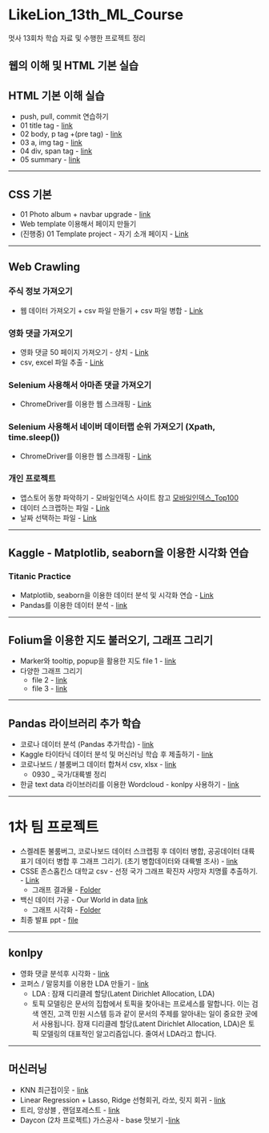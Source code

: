 # LikeLion_13th_ML_Course

멋사 13회차 학습 자료 및 수행한 프로젝트 정리

## 웹의 이해 및 HTML 기본 실습

## HTML 기본 이해 실습
- push, pull, commit 연습하기
- 01 title tag - [link](https://github.com/JYPark-Code/LikeLion_13th_ML_Course/blob/main/html/01_html_title.html)
- 02 body, p tag +(pre tag) - [link](https://github.com/JYPark-Code/LikeLion_13th_ML_Course/blob/main/html/02_html_body_p.html)
- 03 a, img tag - [link](https://github.com/JYPark-Code/LikeLion_13th_ML_Course/blob/main/html/03_html_link_img.html)
- 04 div, span tag - [link](https://github.com/JYPark-Code/LikeLion_13th_ML_Course/blob/main/html/04_html_div_span.html)
- 05 summary - [link](https://github.com/JYPark-Code/LikeLion_13th_ML_Course/blob/main/html/05_html_summary.html)
- - -
## CSS 기본
- 01 Photo album + navbar upgrade - [link](https://jypark-code.github.io/LikeLion_13th_ML_Course/Photo_Album/11_photo_album_assignment)
- Web template 이용해서 페이지 만들기
- (진행중) 01 Template project - 자기 소개 페이지 - [Link](https://jypark-code.github.io/LikeLion_13th_ML_Course/Web_template/index.html)
- - -
## Web Crawling
### 주식 정보 가져오기
- 웹 데이터 가져오기 + csv 파일 만들기 + csv 파일 병합 - [Link](https://github.com/JYPark-Code/LikeLion_13th_ML_Course/blob/main/Stock_Data_Crawling/05_KOSPI_exercise.py)
### 영화 댓글 가져오기
- 영화 댓글 50 페이지 가져오기 - 샹치 - [Link](https://github.com/JYPark-Code/LikeLion_13th_ML_Course/blob/main/Web_visual/Assignment_movie.py)
- csv, excel 파일 추출 - [Link](https://github.com/JYPark-Code/LikeLion_13th_ML_Course/blob/main/Web_visual/text_visualization.py)
### Selenium 사용해서 아마존 댓글 가져오기
- ChromeDriver를 이용한 웹 스크래핑 - [Link](https://github.com/JYPark-Code/LikeLion_13th_ML_Course/blob/main/Selenium/03_amazon_practice.py)
### Selenium 사용해서 네이버 데이터랩 순위 가져오기 (Xpath, time.sleep())
- ChromeDriver를 이용한 웹 스크래핑 - [Link](https://github.com/JYPark-Code/LikeLion_13th_ML_Course/blob/main/Web_ranking/0913_03_naver_datalab.py )
### 개인 프로젝트
- 앱스토어 동향 파악하기 - 모바일인덱스 사이트 참고 [모바일인덱스_Top100](https://www.mobileindex.com/mi-chart/top-100/overall)
- 데이터 스크랩하는 파일 - [Link](https://github.com/JYPark-Code/LikeLion_13th_ML_Course/blob/main/0914_Pilot_project/pilot_project.py)
- 날짜 선택하는 파일 - [Link](https://github.com/JYPark-Code/LikeLion_13th_ML_Course/blob/main/0914_Pilot_project/date_picker.py )
- - -
## Kaggle - Matplotlib, seaborn을 이용한 시각화 연습
### Titanic Practice 
- Matplotlib, seaborn을 이용한 데이터 분석 및 시각화 연습 - [Link](https://github.com/JYPark-Code/LikeLion_13th_ML_Course/tree/main/0915_matplot_seaborn_titanic)
- Pandas를 이용한 데이터 분석 - [link](https://github.com/JYPark-Code/LikeLion_13th_ML_Course/tree/main/0916_pandas)
- - -
## Folium을 이용한 지도 불러오기, 그래프 그리기
- Marker와 tooltip, popup을 활용한 지도 file 1 - [link](https://github.com/JYPark-Code/LikeLion_13th_ML_Course/blob/main/0923_folium/210923_folium.ipynb)
- 다양한 그래프 그리기
  * file 2 - [link](https://github.com/JYPark-Code/LikeLion_13th_ML_Course/blob/main/0923-24_folium/210924_folium(2).ipynb)
  * file 3 - [link](https://github.com/JYPark-Code/LikeLion_13th_ML_Course/blob/main/0923-24_folium/210924_folium(3).ipynb)
- - -
## Pandas 라이브러리 추가 학습
- 코로나 데이터 분석 (Pandas 추가학습) - [link](https://github.com/JYPark-Code/LikeLion_13th_ML_Course/blob/main/0927_pandas_extra/210927_pandas_extra.ipynb)
- Kaggle 타이타닉 데이터 분석 및 머신러닝 학습 후 제출하기 - [link](https://github.com/JYPark-Code/LikeLion_13th_ML_Course/blob/main/0928_pandas_titanic/210928_titanic_model_upgrade.ipynb)
- 코로나보드 / 블룸버그 데이터 합쳐서 csv, xlsx - [link](https://github.com/JYPark-Code/LikeLion_13th_ML_Course/blob/main/0929_covid_df_merge)
  - 0930 _ 국가/대륙별 정리
- 한글 text data 라이브러리를 이용한 Wordcloud - konlpy 사용하기 - [link](https://github.com/JYPark-Code/LikeLion_13th_ML_Course/blob/main/0930_text_data/0930_text_data.ipynb)
- - -
# 1차 팀 프로젝트
- 스켈레톤 불룸버그, 코로나보드 데이터 스크랩핑 후 데이터 병합, 공공데이터 대륙 표기 데이터 병합 후 그래프 그리기. (초기 병합데이터와 대륙별 조사) - [link](https://github.com/JYPark-Code/LikeLion_13th_ML_Course/blob/main/0929_covid_df_merge/first_team_project_sk.ipynb)
- CSSE 존스홉킨스 대학교 csv - 선정 국가 그래프 확진자 사망자 치명률 추출하기. - [Link](https://github.com/JYPark-Code/LikeLion_13th_ML_Course/blob/main/1012_1st_team_review/1006_1st_team_pj/USSE_confirmed_death_fatality.ipynb) 
  - 그래프 결과물 - [Folder](https://github.com/JYPark-Code/LikeLion_13th_ML_Course/tree/main/1012_1st_team_review/1006_1st_team_pj/211006_1st_team_pj_image)  
- 백신 데이터 가공 - Our World in data [link](https://github.com/JYPark-Code/LikeLion_13th_ML_Course/blob/main/1012_1st_team_review/1007_our_world_in_data/1006_OWID_vaccination_testing.ipynb)
  - 그래프 시각화 - [Folder](https://github.com/JYPark-Code/LikeLion_13th_ML_Course/tree/main/1012_1st_team_review/1007_our_world_in_data/vac_graph)
- 최종 발표 ppt - [file](https://github.com/JYPark-Code/LikeLion_13th_ML_Course/blob/main/1012_1st_team_review/trinity%EC%A1%B0_%EC%B5%9C%EC%A2%85%EB%B0%9C%ED%91%9C(%EC%B5%9C%EC%A2%85%EB%B3%B8).pptx)
- - -
## konlpy
- 영화 댓글 분석후 시각화 - [link](https://github.com/JYPark-Code/LikeLion_13th_ML_Course/blob/main/1005_konply_visualization/1005_textVisualization.ipynb)
- 코퍼스 / 말뭉치를 이용한 LDA 만들기 - [link](https://github.com/JYPark-Code/LikeLion_13th_ML_Course/blob/main/1006_LDA/20211006_LDA.ipynb)
  - LDA : 잠재 디리클레 할당(Latent Dirichlet Allocation, LDA)
  - 토픽 모델링은 문서의 집합에서 토픽을 찾아내는 프로세스를 말합니다. 이는 검색 엔진, 고객 민원 시스템 등과 같이 문서의 주제를 알아내는 일이 중요한 곳에서 사용됩니다. 잠재 디리클레 할당(Latent Dirichlet Allocation, LDA)은 토픽 모델링의 대표적인 알고리즘입니다. 줄여서 LDA라고 합니다.
- - -
## 머신러닝
- KNN 최근접이웃 - [link](https://github.com/JYPark-Code/LikeLion_13th_ML_Course/tree/main/1012_ML_KNN)
- Linear Regression + Lasso, Ridge 선형회귀, 라쏘, 릿지 회귀 - [link](https://github.com/JYPark-Code/LikeLion_13th_ML_Course/blob/main/1013_ML_Linear_Regression/211013_LR.ipynb)
- 트리, 앙상블 , 랜덤포레스트 - [link](https://github.com/JYPark-Code/LikeLion_13th_ML_Course/blob/main/1014_tree_ensemble/211014_%ED%8A%B8%EB%A6%AC_%EC%95%99%EC%83%81%EB%B8%94.ipynb)
- Daycon (2차 프로젝트) 가스공사 - base 맛보기 -[link](https://github.com/JYPark-Code/LikeLion_13th_ML_Course/blob/main/1015_daycon_start/211015_dacon_com.ipynb)
